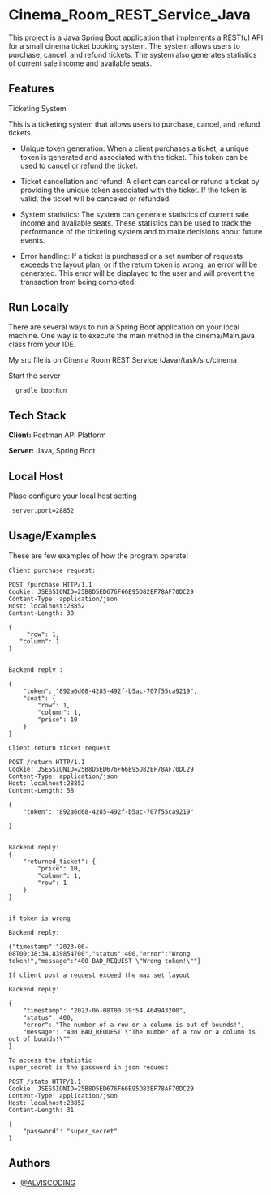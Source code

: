 


# Cinema_Room_REST_Service_Java 

This project is a Java Spring Boot application that implements a RESTful API for a small cinema ticket booking system. The system allows users to purchase, cancel, and refund tickets. The system also generates statistics of current sale income and available seats.






## Features

 Ticketing System

This is a ticketing system that allows users to purchase, cancel, and refund tickets.



   * Unique token generation: When a client purchases a ticket, a unique token is generated and associated with the ticket. This token can be used to cancel or refund the ticket.

   * Ticket cancellation and refund: A client can cancel or refund a ticket by providing the unique token associated with the ticket. If the token is valid, the ticket will be canceled or refunded.

   * System statistics: The system can generate statistics of current sale income and available seats. These statistics can be used to track the performance of the ticketing system and to make decisions about future events.

   * Error handling: If a ticket is purchased or a set number of requests exceeds the layout plan, or if the return token is wrong, an error will be generated. This error will be displayed to the user and will prevent the transaction from being completed.

   





## Run Locally


There are several ways to run a Spring Boot application on your local machine. One way is to execute the main method in the cinema/Main.java class from your IDE.

My src file is on  Cinema Room REST Service (Java)/task/src/cinema

Start the server

```bash
  gradle bootRun
```




## Tech Stack

**Client:** Postman API Platform

**Server:** Java, Spring Boot


## Local Host

Plase configure your local host setting 

```bash
 server.port=28852
```
## Usage/Examples

These are few examples of how the program operate!

```PostMan
Client purchase request:

POST /purchase HTTP/1.1
Cookie: JSESSIONID=25B8D5ED676F66E95D82EF78AF70DC29
Content-Type: application/json
Host: localhost:28852
Content-Length: 30

{
	 "row": 1,
   "column": 1
}


Backend reply :

{
	"token": "892a6d68-4285-492f-b5ac-707f55ca9219",
	"seat": {
		"row": 1,
		"column": 1,
		"price": 10
	}
}

```

```
Client return ticket request

POST /return HTTP/1.1
Cookie: JSESSIONID=25B8D5ED676F66E95D82EF78AF70DC29
Content-Type: application/json
Host: localhost:28852
Content-Length: 58

{
	"token": "892a6d68-4285-492f-b5ac-707f55ca9219"

}


Backend reply:
{
	"returned_ticket": {
		"price": 10,
		"column": 1,
		"row": 1
	}
}


```
```
if token is wrong 

Backend reply:

{"timestamp":"2023-06-08T00:38:34.839854700","status":400,"error":"Wrong token!","message":"400 BAD_REQUEST \"Wrong token!\""}

```

```
If client post a request exceed the max set layout 

Backend reply:

{
	"timestamp": "2023-06-08T00:39:54.464943200",
	"status": 400,
	"error": "The number of a row or a column is out of bounds!",
	"message": "400 BAD_REQUEST \"The number of a row or a column is out of bounds!\""
}

```

```
To access the statistic 
super_secret is the password in json request 

POST /stats HTTP/1.1
Cookie: JSESSIONID=25B8D5ED676F66E95D82EF78AF70DC29
Content-Type: application/json
Host: localhost:28852
Content-Length: 31

{
	"password": "super_secret"
}
```




## Authors

- [@ALVISCODING](https://www.github.com/ALVISCODING)

